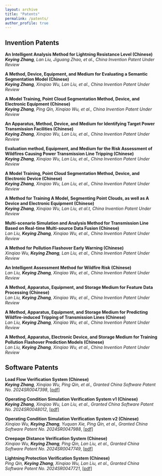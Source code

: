 ```yaml
---
layout: archive
title: "Patents"
permalink: /patents/
author_profile: true
---
```

## Invention Patents
**An Intelligent Analysis Method for Lightning Resistance Level (Chinese)**
<br/>
*<strong>Keying Zhang</strong>, Lan Liu, Jiguang Zhao, et al., China Invention Patent Under Review*


**A Method, Device, Equipment, and Medium for Evaluating a Semantic Segmentation Model (Chinese)**
<br/>
*<strong>Keying Zhang</strong>, Xinqiao Wu, Lan Liu, et al., China Invention Patent Under Review*


**A Model Training, Point Cloud Segmentation Method, Device, and Electronic Equipment (Chinese)**
<br/>
*<strong>Keying Zhang</strong>, Ping Qin, Xinqiao Wu, et al., China Invention Patent Under Review*


**An Apparatus, Method, Device, and Medium for Identifying Target Power Transmission Facilities (Chinese)**
<br/>
*<strong>Keying Zhang</strong>, Xinqiao Wu, Lan Liu, et al., China Invention Patent Under Review*


**Evaluation method, Equipment, and Medium for the Risk Assessment of Wildfires Causing Power Transmission Line Tripping (Chinese)**
<br/>
*<strong>Keying Zhang</strong>, Xinqiao Wu, Lan Liu, et al., China Invention Patent Under Review*


**A Model Training, Point Cloud Segmentation Method, Device, and Electronic Device (Chinese)**
<br/>
*<strong>Keying Zhang</strong>, Xinqiao Wu, Lan Liu, et al., China Invention Patent Under Review*


**A Method for Training A Model, Segmenting Point Clouds, as well as A Device and Electronic Equipment (Chinese)**
<br/>
*<strong>Keying Zhang</strong>, Xinqiao Wu, Lan Liu, et al.t, China Invention Patent Under Review*


**Multi-scenario Simulation and Analysis Method for Transmission Line Based on Real-time Multi-source Data Fusion (Chinese)**
<br/>
*Lan Liu, <strong>Keying Zhang</strong>, Xinqiao Wu, et al., China Invention Patent Under Review*


**A Method for Pollution Flashover Early Warning (Chinese)**
<br/>
*Xinqiao Wu, <strong>Keying Zhang</strong>, Lan Liu, et al., China Invention Patent Under Review*


**An Intelligent Assessment Method for Wildfire Risk (Chinese)**
<br/>
*Lan Liu, <strong>Keying Zhang</strong>, Xinqiao Wu, et al., China Invention Patent Under Review*


**A Method, Apparatus, Equipment, and Storage Medium for Feature Data Processing (Chinese)**
<br/>
*Lan Liu, <strong>Keying Zhang</strong>, Xinqiao Wu, et al., China Invention Patent Under Review*


**A Method, Apparatus, Equipment, and Storage Medium for Predicting Wildfire-induced Tripping of Transmission Lines (Chinese)**
<br/>
*Lan Liu, <strong>Keying Zhang</strong>, Xinqiao Wu, et al., China Invention Patent Under Review*


**A Method, Apparatus, Electronic Device, and Storage Medium for Training Pollution Flashover Prediction Models (Chinese)**
<br/>
*Lan Liu, <strong>Keying Zhang</strong>, Xinqiao Wu, et al., China Invention Patent Under Review*


## Software Patents
**Load Flow Verification System (Chinese)**
<br/>
*<strong>Keying Zhang</strong>, Xinqiao Wu, Ping Qin, et al., Granted China Software Patent No. 2024SR0047398*, <a href="http://KeyingZhang67.github.io/files/software_patents/1、2023-0285_2024SR0047398_Load Flow Verification System(Chinese).pdf">[pdf]</a>

**Operating Condition Simulation Verification System v1 (Chinese)**
<br/>
*<strong>Keying Zhang</strong>, Xinqiao Wu, Lan Liu, et al., Granted China Software Patent No. 2024SR0048012*, <a href="http://KeyingZhang67.github.io/files/software_patents/5、2023-0289_2024SR0048012_Operating Condition Simulation Verification System v1(Chinese).pdf">[pdf]</a>

**Operating Condition Simulation Verification System v2 (Chinese)**
<br/>
*Xinqiao Wu, <strong>Keying Zhang</strong>, Yuquan Xie, Ping Qin, et al., Granted China Software Patent No. 2024SR0047988*, <a href="http://KeyingZhang67.github.io/files/software_patents/3、2023-0276_2024SR0047988_Operating Condition Simulation Verification System v2(Chinese).pdf">[pdf]</a>

**Creepage Distance Verification System (Chinese)**
<br/>
*Xinqiao Wu, <strong>Keying Zhang</strong>, Ping Qin, Lan Liu, et al., Granted China Software Patent No. 2024SR0047749*, <a href="http://KeyingZhang67.github.io/files/software_patents/4、2023-0283_2024SR0047749_Creepage Distance Verification System(Chinese).pdf">[pdf]</a>

**Lightning Protection Verification System (Chinese)**
<br/>
*Ping Qin, <strong>Keying Zhang</strong>, Xinqiao Wu, Lan Liu, et al., Granted China Software Patent No. 2024SR0047721*, <a href="http://KeyingZhang67.github.io/files/software_patents/2、2023-0280_2024SR0047721_Lightning Protection Verification System(Chinese).pdf">[pdf]</a>
  